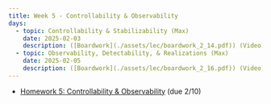 ```yaml
---
title: Week 5 - Controllability & Observability
days:
  - topic: Controllability & Stabilizability (Max)
    date: 2025-02-03
    description: ([Boardwork](./assets/lec/boardwork_2_14.pdf)) (Video) <br /> Reading - LN 4.1, CD 8
  - topic: Observability, Detectability, & Realizations (Max)
    date: 2025-02-05
    description: ([Boardwork](./assets/lec/boardwork_2_16.pdf)) (Video) <br /> Reading - LN 4.2, 4.3, CD 8
---
```


- [Homework 5: Controllability & Observability](./assets/hw/hw3.zip) (due 2/10)

<a id="Week6"></a>
